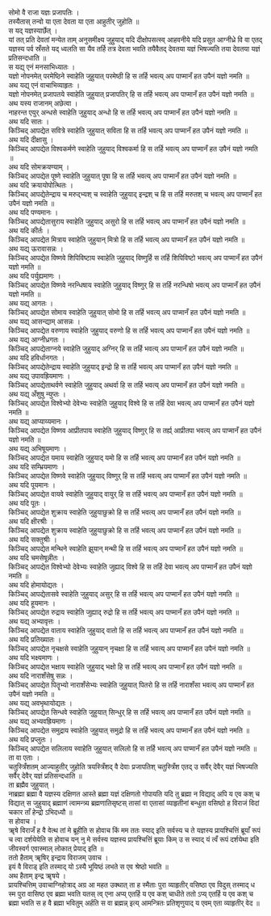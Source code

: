 
सोमो वै राजा यज्ञः प्रजापतिः ।  
तस्यैतास् तन्वो या एता देवता या एता आहुतीर् जुहोति ॥  
स यद् यज्ञस्यार्छेत् ।  
यां तत् प्रति देवतां मन्येत ताम् अनुसमीक्ष्य जुहुयाद् यदि दीक्षोपसत्स्व् आहवनीये यदि प्रसुत आग्नीध्रे वि वा एतद् यज्ञस्य पर्व स्रँसते यद् ध्वलति सा यैव तर्हि तत्र देवता भवति तयैवैतद् देवतया यज्ञं भिषज्यति तया देवतया यज्ञं प्रतिसन्दधाति ॥  
स यद्य् एनं मनसाभिध्यातः ।  
यज्ञो नोपनमेत् परमेष्ठिने स्वाहेति जुहुयात् परमेष्ठी हि स तर्हि भवत्य् अप पाप्मानँ हत उपैनं यज्ञो नमति ॥  
अथ यद्य् एनं वाचाभिव्याहृतः ।  
यज्ञो नोपनमेत् प्रजापतये स्वाहेति जुहुयात् प्रजापतिर् हि स तर्हि भवत्य् अप पाप्मानँ हत उपैनं यज्ञो नमति ॥  
अथ यस्य राजानम् अछेत्वा ।  
नाहरन्त एयुर् अन्धसे स्वाहेति जुहुयाद् अन्धो हि स तर्हि भवत्य् अप पाप्मानँ हत उपैनं यज्ञो नमति ॥  
अथ यदि सातः ।  
किञ्चिद् आपद्येत सवित्रे स्वाहेति जुहुयात् सविता हि स तर्हि भवत्य् अप पाप्मानँ हत उपैनं यज्ञो नमति ॥  
अथ यदि दीक्षासु ।  
किञ्चिद् आपद्येत विश्वकर्मणे स्वाहेति जुहुयाद् विश्वकर्मा हि स तर्हि भवत्य् अप पाप्मानँ हत उपैनं यज्ञो नमति ॥  
अथ यदि सोमक्रयण्याम् ।  
किञ्चिद् आपद्येत पूष्णे स्वाहेति जुहुयात् पूषा हि स तर्हि भवत्य् अप पाप्मानँ हत उपैनं यज्ञो नमति ॥  
अथ यदि क्रयायोपोत्थितः ।  
किञ्चिद् आपद्येतेन्द्राय च मरुद्भ्यश् च स्वाहेति जुहुयाद् इन्द्रश् च हि स तर्हि मरुतश् च भवत्य् अप पाप्मानँ हत उपैनं यज्ञो नमति ॥  
अथ यदि पण्यमानः ।  
किञ्चिद् आपद्येतासुराय स्वाहेति जुहुयाद् असुरो हि स तर्हि भवत्य् अप पाप्मानँ हत उपैनं यज्ञो नमति ॥  
अथ यदि कीर्तः ।  
किञ्चिद् आपद्येत मित्राय स्वाहेति जुहुयान् मित्रो हि स तर्हि भवत्य् अप पाप्मानँ हत उपैनं यज्ञो नमति ॥  
अथ यद्य् ऊरावासन्नः ।  
किञ्चिद् आपद्येत विष्णवे शिपिविष्टाय स्वाहेति जुहुयाद् विष्णुर्हि स तर्हि शिपिविष्टो भवत्य् अप पाप्मानँ हत उपैनं यज्ञो नमति ॥  
अथ यदि पर्युह्यमाणः ।  
किञ्चिद् आपद्येत विष्णवे नरन्धिषाय स्वाहेति जुहुयाद् विष्णुर् हि स तर्हि नरन्धिषो भवत्य् अप पाप्मानँ हत उपैनं यज्ञो नमति ॥  
अथ यद्य् आगतः ।  
किञ्चिद् आपद्येत सोमाय स्वाहेति जुहुयात् सोमो हि स तर्हि भवत्य् अप पाप्मानँ हत उपैनं यज्ञो नमति ॥  
अथ यद्य् आसन्द्याम् आसन्नः ।  
किञ्चिद् आपद्येत वरुणाय स्वाहेति जुहुयाद् वरुणो हि स तर्हि भवत्य् अप पाप्मानँ हत उपैनं यज्ञो नमति ॥  
अथ यद्य् आग्नीध्रगतः ।  
किञ्चिद् आपद्येताग्नये स्वाहेति जुहुयाद् अग्निर् हि स तर्हि भवत्य् अप पाप्मानँ हत उपैनं यज्ञो नमति ॥  
अथ यदि हविर्धानगतः ।  
किञ्चिद् आपद्येतेन्द्राय स्वाहेति जुहुयाद् इन्द्रो हि स तर्हि भवत्य् अप पाप्मानँ हत उपैनं यज्ञो नमति ॥  
अथ यद्य् उपावह्रियमाणः ।  
किञ्चिद् आपद्येताथर्वणे स्वाहेति जुहुयाद् अथर्वा हि स तर्हि भवत्य् अप पाप्मानँ हत उपैनं यज्ञो नमति ॥  
अथ यद्य् अँशुषु न्युप्तः ।  
किञ्चिद् आपद्येत विश्वेभ्यो देवेभ्यः स्वाहेति जुहुयाद् विश्वे हि स तर्हि देवा भवत्य् अप पाप्मानँ हत उपैनं यज्ञो नमति ॥  
अथ यद्य् आप्याय्यमानः ।  
किञ्चिद् आपद्येत विष्णव आप्रीतपाय स्वाहेति जुहुयाद् विष्णुर् हि स तर्ह्य् आप्रीतपा भवत्य् अप पाप्मानँ हत उपैनं यज्ञो नमति ॥  
अथ यद्य् अभिषूयमाणः ।  
किञ्चिद् आपद्येत यमाय स्वाहेति जुहुयाद् यमो हि स तर्हि भवत्य् अप पाप्मानँ हत उपैनं यज्ञो नमति ॥  
अथ यदि सम्भ्रियमाणः ।  
किञ्चिद् आपद्येत विष्णवे स्वाहेति जुहुयाद् विष्णुर् हि स तर्हि भवत्य् अप पाप्मानँ हत उपैनं यज्ञो नमति ॥  
अथ यदि पूयमानः ।  
किञ्चिद् आपद्येत वायवे स्वाहेति जुहुयाद् वायुर् हि स तर्हि भवत्य् अप पाप्मानँ हत उपैनं यज्ञो नमति ॥  
अथ यदि पूतः ।  
किञ्चिद् आपद्येत शुक्राय स्वाहेति जुहुयाछुक्रो हि स तर्हि भवत्य् अप पाप्मानँ हत उपैनं यज्ञो नमति ॥  
अथ यदि क्षीरश्रीः ।  
किञ्चिद् आपद्येत शुक्राय स्वाहेति जुहुयाछुक्रो हि स तर्हि भवत्य् अप पाप्मानँ हत उपैनं यज्ञो नमति ॥  
अथ यदि सक्तुश्रीः ।  
किञ्चिद् आपद्येत मन्थिने स्वाहेति झुयान् मन्थी हि स तर्हि भवत्य् अप पाप्मानँ हत उपैनं यज्ञो नमति ॥  
अथ यदि चमसेषून्नीतः ।  
किञ्चिद् आपद्येत विश्वेभ्यो देवेभ्यः स्वाहेति जुह्याद् विश्वे हि स तर्हि देवा भवत्य् अप पाप्मानँ हत उपैनं यज्ञो नमति ॥  
अथ यदि होमायोद्यतः ।  
किञ्चिद् आपद्येतासवे स्वाहेति जुहुयाद् असुर् हि स तर्हि भवत्य् अप पाप्मानँ हत उपैनं यज्ञो नमति ॥  
अथ यदि हूयमानः ।  
किञ्चिद् आपद्येत रुद्राय स्वाहेति जुह्याद् रुद्रो हि स तर्हि भवत्य् अप पाप्मानँ हत उपैनं यज्ञो नमति ॥  
अथ यद्य् अभ्यावृत्तः ।  
किञ्चिद् आपद्येत वाताय स्वाहेति जुहुयाद् वातो हि स तर्हि भवत्य् अप पाप्मानँ हत उपैनं यज्ञो नमति ॥  
अथ यदि प्रतिख्यातः ।  
किञ्चिद् आपद्येत नृचक्षसे स्वाहेति जुहुयान् नृचक्षा हि स तर्हि भवत्य् अप पाप्मानँ हत उपैनं यज्ञो नमति ॥  
अथ यदि भक्ष्यमाणः ।  
किञ्चिद् आपद्येत भक्षाय स्वाहेति जुहुयाद् भक्षो हि स तर्हि भवत्य् अप पाप्मानँ हत उपैनं यज्ञो नमति ॥  
अथ यदि नाराशँसेषु सन्नः ।  
किञ्चिद् आपद्येत पितॄभ्यो नाराशँसेभ्यः स्वाहेति जुहुयात् पितरो हि स तर्हि नाराशँसा भवत्य् अप पाप्मानँ हत उपैनं यज्ञो नमति ॥  
अथ यद्य् अवभृथायोद्यतः ।  
किञ्चिद् आपद्येत सिन्धवे स्वाहेति जुहुयात् सिन्धुर् हि स तर्हि भवत्य् अप पाप्मानँ हत उपैनं यज्ञो नमति ॥  
अथ यद्य् अभ्यवह्रियमाणः ।  
किञ्चिद् आपद्येत समुद्राय स्वाहेति जुहुयात् समुद्रो हि स तर्हि भवत्य् अप पाप्मानँ हत उपैनं यज्ञो नमति ॥  
अथ यदि प्रप्लुतः ।  
किञ्चिद् आपद्येत सलिलाय स्वाहेति जुहुयात् सलिलो हि स तर्हि भवत्य् अप पाप्मानँ हत उपैनं यज्ञो नमति ॥  
ता वा एताः ।  
चतुस्त्रिँशतम् आज्याहुतीर् जुहोति त्रयस्त्रिँशद् वै देवाः प्रजापतिश् चतुस्त्रिँश एतद् उ सर्वैर् देवैर् यज्ञं भिषज्यति सर्वैर् देवैर् यज्ञं प्रतिसन्दधाति ॥  
ता ब्रह्मैव जुहुयात् ।  
नाब्रह्मा ब्रह्मा वै यज्ञस्य दक्षिणत आस्ते ब्रह्मा यज्ञं दक्षिणतो गोपायति यदि तु ब्रह्मा न विद्याद् अपि य एव कश् च विद्यात् स जुहुयाद् ब्रह्माणं त्वामन्त्र्य ब्रह्मणातिसृष्टस् तासां वा एतासां व्याहृतीनां बन्धुता वसिष्ठो ह विराजं विदां चकार ताँ हेन्द्रो ऽभिदध्यौ ॥  
स होवाच ।  
ॠषे विराजँ ह वै वेत्थ तां मे ब्रूहीति स होवाच किं मम ततः स्याद् इति सर्वस्य च ते यज्ञस्य प्रायश्चित्तिं ब्रूयाँ रूपं च त्वा दर्शयेयेति स होवाच यन् नु मे सर्वस्य यज्ञस्य प्रायश्चित्तिं ब्रूयाः किम् उ स स्याद् यं त्वँ रूपं दर्शयेथा इति जीवस्वर्ग एवास्माल् लोकात् प्रेयाद् इति ॥  
ततो हैताम् ॠषिर् इन्द्राय विराजम् उवाच ।  
इयं वै विराड् इति तस्माद् यो ऽस्यै भूयिष्ठं लभते स एव श्रेष्ठो भवति ॥  
अथ हैताम् इन्द्र ॠषये ।  
प्रायश्चित्तिम् उवाचाग्निहोत्राद् अग्र आ महत उक्थात् ता ह स्मैताः पुरा व्याहृतीर् वसिष्ठा एव विदुस् तस्माद् ध स्म पुरा वासिष्ठ एव ब्रह्मा भवति यतस् त्व् एना अप्य् एतर्हि य एव कश् चाधीते ततो ऽप्य् एतर्हि य एव कश् च ब्रह्मा भवति स ह वै ब्रह्मा भवितुम् अर्हति स वा ब्रह्मन्न् इत्य् आमन्त्रितः प्रतिशृणुयाद् य एवम् एता व्याहृतीर् वेद ॥  
